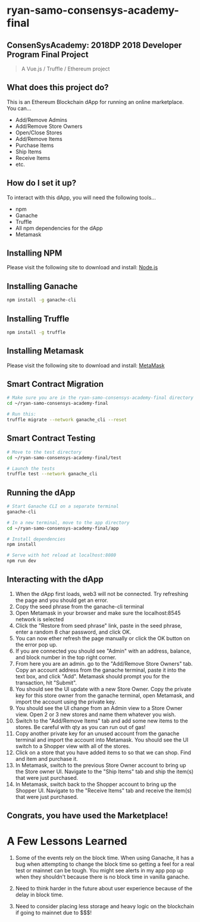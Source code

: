 # ryan-samo-consensys-academy-final

## ConsenSysAcademy: 2018DP 2018 Developer Program Final Project

> A Vue.js / Truffle / Ethereum project

## What does this project do?

This is an Ethereum Blockchain dApp for running an online marketplace. You can...

- Add/Remove Admins
- Add/Remove Store Owners
- Open/Close Stores
- Add/Remove Items
- Purchase Items
- Ship Items
- Receive Items
- etc.

## How do I set it up?

To interact with this dApp, you will need the following tools...

- npm
- Ganache
- Truffle
- All npm dependencies for the dApp
- Metamask

## Installing NPM

Please visit the following site to download and install: [Node.js](https://nodejs.org/en/)

## Installing Ganache

```bash
npm install -g ganache-cli
```

## Installing Truffle

```bash
npm install -g truffle
```

## Installing Metamask

Please visit the following site to download and install: [MetaMask](https://metamask.io/)

## Smart Contract Migration

```bash
# Make sure you are in the ryan-samo-consensys-academy-final directory
cd ~/ryan-samo-consensys-academy-final

# Run this:
truffle migrate --network ganache_cli --reset
```

## Smart Contract Testing

```bash
# Move to the test directory
cd ~/ryan-samo-consensys-academy-final/test

# Launch the tests
truffle test --network ganache_cli
```

## Running the dApp

```bash
# Start Ganache CLI on a separate terminal
ganache-cli

# In a new terminal, move to the app directory
cd ~/ryan-samo-consensys-academy-final/app

# Install dependencies
npm install

# Serve with hot reload at localhost:8080
npm run dev
```

## Interacting with the dApp

1.  When the dApp first loads, web3 will not be connected. Try refreshing the page and you should get an error.
2.  Copy the seed phrase from the ganache-cli terminal
3.  Open Metamask in your browser and make sure the localhost:8545 network is selected
4.  Click the "Restore from seed phrase" link, paste in the seed phrase, enter a random 8 char password, and click OK.
5.  You can now ether refresh the page manually or click the OK button on the error pop up.
6.  If you are connected you should see "Admin" with an address, balance, and block number in the top right corner.
7.  From here you are an admin. go to the "Add/Remove Store Owners" tab. Copy an account address from the ganache terminal, paste it into the text box, and click "Add". Metamask should prompt you for the transaction, hit "Submit".
8.  You should see the UI update with a new Store Owner. Copy the private key for this store owner from the ganache terminal, open Metamask, and import the account using the private key.
9.  You should see the UI change from an Admin view to a Store Owner view. Open 2 or 3 new stores and name them whatever you wish.
10. Switch to the "Add/Remove Items" tab and add some new items to the stores. Be careful with qty as you can run out of gas!
11. Copy another private key for an unused account from the ganache terminal and import the account into Metamask. You should see the UI switch to a Shopper view with all of the stores.
12. Click on a store that you have added items to so that we can shop. Find and item and purchase it.
13. In Metamask, switch to the previous Store Owner account to bring up the Store owner UI. Navigate to the "Ship Items" tab and ship the item(s) that were just purchased.
14. In Metamask, switch back to the Shopper account to bring up the Shopper UI. Navigate to the "Receive Items" tab and receive the item(s) that were just purchased.

## Congrats, you have used the Marketplace!

# A Few Lessons Learned

1.  Some of the events rely on the block time. When using Ganache, it has a bug when attempting to change the block time so getting a feel for a real test or mainnet can be tough. You might see alerts in my app pop up when they shouldn't because there is no block time in vanilla ganache.

2.  Need to think harder in the future about user experience because of the delay in block time.

3.  Need to consider placing less storage and heavy logic on the blockchain if going to mainnet due to $$$!
